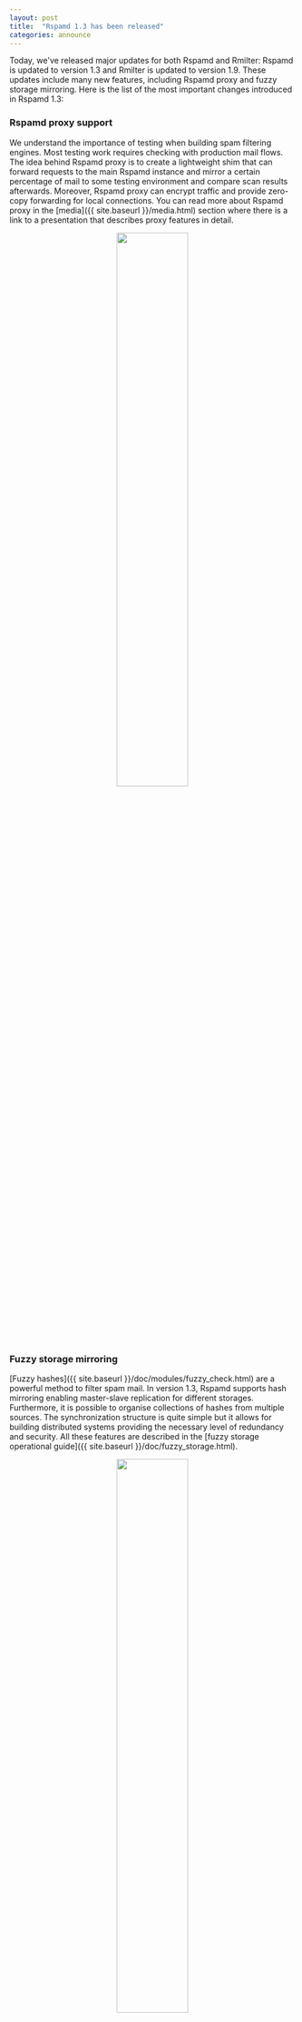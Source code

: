 ```yaml
---
layout: post
title:  "Rspamd 1.3 has been released"
categories: announce
---
```


Today, we've released major updates for both Rspamd and Rmilter: Rspamd is updated to version 1.3 and Rmilter is updated to version 1.9. These updates include many new features, including Rspamd proxy and fuzzy storage mirroring. Here is the list of the most important changes introduced in Rspamd 1.3:

### Rspamd proxy support

We understand the importance of testing when building spam filtering engines. Most testing work requires checking with production mail flows. The idea behind Rspamd proxy is to create a lightweight shim that can forward requests to the main Rspamd instance and mirror a certain percentage of mail to some testing environment and compare scan results afterwards. Moreover, Rspamd proxy can encrypt traffic and provide zero-copy forwarding for local connections. You can read more about Rspamd proxy in the [media]({{ site.baseurl }}/media.html) section where there is a link to a presentation that describes proxy features in detail.

<center><img class="img-fluid" src="{{ site.baseurl }}/img/rspamd_proxy.png" width="50%"></center>

### Fuzzy storage mirroring

[Fuzzy hashes]({{ site.baseurl }}/doc/modules/fuzzy_check.html) are a powerful method to filter spam mail. In version 1.3, Rspamd supports hash mirroring enabling master-slave replication for different storages. Furthermore, it is possible to organise collections of hashes from multiple sources. The synchronization structure is quite simple but it allows for building distributed systems providing the necessary level of redundancy and security. All these features are described in the [fuzzy storage operational guide]({{ site.baseurl }}/doc/fuzzy_storage.html).

<center><img class="img-fluid" src="{{ site.baseurl }}/img/fuzzy_mirroring.png" width="50%"></center>

### HTTPS maps support

Rspamd now supports `HTTPS` protocol when accessing HTTP resources. That allows for creation of maps that can query `HTTPS` resources, for example, there is now support for [OpenPhish](https://openphish.com) and [PhishTank](https://phishtank.com) feeds in the [phishing module]({{ site.baseurl }}/doc/modules/phishing.html).

### Redis replication support

It is now possible to use [Redis](https://redis.io) cluster in all Rspamd modules, since Redis requests are split between `read_servers` and `write_servers`. Another useful addition is the ability to specify Redis servers in a dedicated section to configure all modules that use Redis together. You can read more information about it in the [Redis integration guide]({{ site.baseurl }}/doc/configuration/redis.html).

### Improved content filtering

There are many features added to the [`multimap`]({{ site.baseurl }}/doc/modules/multimap.html) and [`mime_types`]({{ site.baseurl }}/doc/modules/mime_types.html) plugins. 

First of all, Rspamd can now read files list from some archives types, namely, `zip` and `rar`. This feature allows to ban some certain bad attachments that could be archived (or even encrypted) by spammers. Since archives are the main source of malware this feature should be extremely useful in filtering these sort of malicious messages. `Mime_types` plugin is updated to find the following bad patterns:

* archive in archive
* double extension to hide malware (e.g. `pdf.exe`)
* certain list of blacklisted extensions (user's configurable)

Secondly, multimap plugin can now scan message content. This allows you to create, for example, regular expressions map (powered by [Hyperscan](https://01.org/hyperscan/) that can filter messages using a a comprehensive list of bad patterns.

There are a couple of other improvements to the multimap module, for example, new filters and map deduplication.

### Internal greylisting support

Rspamd can now delay suspicious messages internally. In earlier versions, you would require some external tool (for example, Rmilter) to do this job for Rspamd. Since 1.3, you can do this task just within Rspamd regardless of the integration method you use.

### Replies module

Similarly to the previous module, this Rmilter feature is now available within Rspamd. By means of this module, Rspamd can store our outgoing email IDs and automatically whitelist external replies to these messages. This feature allows for immediate delivery of replies, automatic notifications and bounces for local users.

### DKIM signatures support

Rspamd now supports DKIM signing in addition to DKIM checks. Signing condition is defined by a custom Lua script that allows to select conditions for signing, the appropriate signing key and selector all by using Rspamd Lua API features. There are a couple of examples that are provided in the module's [documentation]({{ site.baseurl }}/doc/modules/dkim.html). `rspamadm` utility can now generate DKIM key pairs and DNS records for your domains.

### WebUI improvements

There are various improvements in the Rspamd web interface. For example, it now includes a throughput graph powered by [d3.js](https://d3js.org) and the custom module contributed by Alexander Moisseev. You can now also learn fuzzy using WebUI and there are many bugs and visual issues fixed in this version.

<center><img class="img-fluid" src="{{ site.baseurl }}/img/rspamd_graph_webui.png" width="50%"></center>

### Other changes

Rspamd 1.3 also includes other changes that improve stability, filtering quality and performance, for example faster hash function selection. There are many critical bug fixes that were not backported to the 1.2 branch, for instance, major Redis statistics rework (which can now be used in highly loaded production environments). Many rules have been rescored and reworked. There are also many bug fixes to the URL detection logic and phishing detection. The [`chartable`]({{ site.baseurl }}/doc/modules/chartable.html) module has been completely rewritten to provide more useful homograph detection. There are massive changes to the documentation: new guides, better [FAQ]({{ site.baseurl }}/doc/faq.html) section and completely reworked [Rmilter]({{ site.baseurl }}/rmilter/) section.

**WARNING**: There are a couple of incompatible changes for Rmilter, so please take a look at [the migration document]({{ site.baseurl }}/doc/migration.html).
